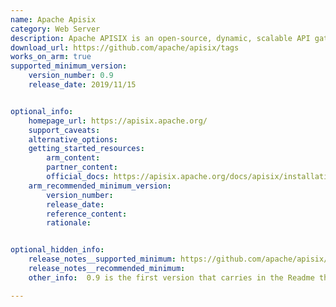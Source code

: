 ```yaml
---
name: Apache Apisix
category: Web Server
description: Apache APISIX is an open-source, dynamic, scalable API gateway that provides rich traffic management features such as load balancing, dynamic upstream, canary release, service mesh, and more.
download_url: https://github.com/apache/apisix/tags
works_on_arm: true
supported_minimum_version: 
    version_number: 0.9
    release_date: 2019/11/15


optional_info:
    homepage_url: https://apisix.apache.org/
    support_caveats:
    alternative_options: 
    getting_started_resources:
        arm_content: 
        partner_content: 
        official_docs: https://apisix.apache.org/docs/apisix/installation-guide/
    arm_recommended_minimum_version:
        version_number:
        release_date:
        reference_content:
        rationale:


optional_hidden_info:
    release_notes__supported_minimum: https://github.com/apache/apisix/blob/v0.9/README.md
    release_notes__recommended_minimum: 
    other_info:  0.9 is the first version that carries in the Readme that APISIX has been installed and tested on ARM64 Ubuntu 18.04. 

---
```

